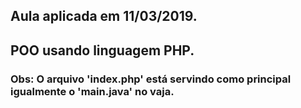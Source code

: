 ## Aula aplicada em 11/03/2019.

## POO usando linguagem PHP.

### Obs: O arquivo 'index.php' está servindo como principal igualmente o 'main.java' no vaja.
